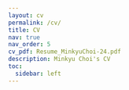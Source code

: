 ```yaml
---
layout: cv
permalink: /cv/
title: CV
nav: true
nav_order: 5
cv_pdf: Resume_MinkyuChoi-24.pdf
description: Minkyu Choi's CV
toc:
  sidebar: left
---
```

